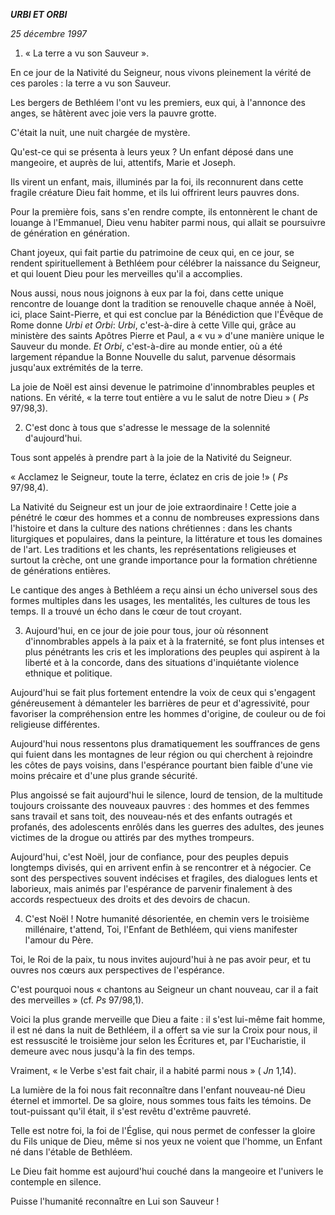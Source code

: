 ***URBI ET ORBI***

*25 décembre 1997*

1. « La terre a vu son Sauveur ».

En ce jour de la Nativité du Seigneur, nous vivons pleinement la vérité de ces paroles : la terre a vu son Sauveur.

Les bergers de Bethléem l'ont vu les premiers, eux qui, à l'annonce des anges, se hâtèrent avec joie vers la pauvre grotte.

C'était la nuit, une nuit chargée de mystère.

Qu'est-ce qui se présenta à leurs yeux ? Un enfant déposé dans une mangeoire, et auprès de lui, attentifs, Marie et Joseph.

Ils virent un enfant, mais, illuminés par la foi, ils reconnurent dans cette fragile créature Dieu fait homme, et ils lui offrirent leurs pauvres dons.

Pour la première fois, sans s'en rendre compte, ils entonnèrent le chant de louange à l'Emmanuel, Dieu venu habiter parmi nous, qui allait se poursuivre de génération en génération.

Chant joyeux, qui fait partie du patrimoine de ceux qui, en ce jour, se rendent spirituellement à Bethléem pour célébrer la naissance du Seigneur, et qui louent Dieu pour les merveilles qu'il a accomplies.

Nous aussi, nous nous joignons à eux par la foi, dans cette unique rencontre de louange dont la tradition se renouvelle chaque année à Noël, ici, place Saint-Pierre, et qui est conclue par la Bénédiction que l'Évêque de Rome donne *Urbi et Orbi*: *Urbi*, c'est-à-dire à cette Ville qui, grâce au ministère des saints Apôtres Pierre et Paul, a « vu » d'une manière unique le Sauveur du monde. *Et Orbi*, c'est-à-dire au monde entier, où a été largement répandue la Bonne Nouvelle du salut, parvenue désormais jusqu'aux extrémités de la terre.

La joie de Noël est ainsi devenue le patrimoine d'innombrables peuples et nations. En vérité, « la terre tout entière a vu le salut de notre Dieu » ( *Ps* 97/98,3).

2. C'est donc à tous que s'adresse le message de la solennité d'aujourd'hui.

Tous sont appelés à prendre part à la joie de la Nativité du Seigneur.

« Acclamez le Seigneur, toute la terre, éclatez en cris de joie !» ( *Ps* 97/98,4).

La Nativité du Seigneur est un jour de joie extraordinaire ! Cette joie a pénétré le cœur des hommes et a connu de nombreuses expressions dans l'histoire et dans la culture des nations chrétiennes : dans les chants liturgiques et populaires, dans la peinture, la littérature et tous les domaines de l'art. Les traditions et les chants, les représentations religieuses et surtout la crèche, ont une grande importance pour la formation chrétienne de générations entières.

Le cantique des anges à Bethléem a reçu ainsi un écho universel sous des formes multiples dans les usages, les mentalités, les cultures de tous les temps. Il a trouvé un écho dans le cœur de tout croyant.

3. Aujourd'hui, en ce jour de joie pour tous, jour où résonnent d'innombrables appels à la paix et à la fraternité, se font plus intenses et plus pénétrants les cris et les implorations des peuples qui aspirent à la liberté et à la concorde, dans des situations d'inquiétante violence ethnique et politique.

Aujourd'hui se fait plus fortement entendre la voix de ceux qui s'engagent généreusement à démanteler les barrières de peur et d'agressivité, pour favoriser la compréhension entre les hommes d'origine, de couleur ou de foi religieuse différentes.

Aujourd'hui nous ressentons plus dramatiquement les souffrances de gens qui fuient dans les montagnes de leur région ou qui cherchent à rejoindre les côtes de pays voisins, dans l'espérance pourtant bien faible d'une vie moins précaire et d'une plus grande sécurité.

Plus angoissé se fait aujourd'hui le silence, lourd de tension, de la multitude toujours croissante des nouveaux pauvres : des hommes et des femmes sans travail et sans toit, des nouveau-nés et des enfants outragés et profanés, des adolescents enrôlés dans les guerres des adultes, des jeunes victimes de la drogue ou attirés par des mythes trompeurs.

Aujourd'hui, c'est Noël, jour de confiance, pour des peuples depuis longtemps divisés, qui en arrivent enfin à se rencontrer et à négocier. Ce sont des perspectives souvent indécises et fragiles, des dialogues lents et laborieux, mais animés par l'espérance de parvenir finalement à des accords respectueux des droits et des devoirs de chacun.

4. C'est Noël ! Notre humanité désorientée, en chemin vers le troisième millénaire, t'attend, Toi, l'Enfant de Bethléem, qui viens manifester l'amour du Père.

Toi, le Roi de la paix, tu nous invites aujourd'hui à ne pas avoir peur, et tu ouvres nos cœurs aux perspectives de l'espérance.

C'est pourquoi nous « chantons au Seigneur un chant nouveau, car il a fait des merveilles » (cf. *Ps* 97/98,1).

Voici la plus grande merveille que Dieu a faite : il s'est lui-même fait homme, il est né dans la nuit de Bethléem, il a offert sa vie sur la Croix pour nous, il est ressuscité le troisième jour selon les Écritures et, par l'Eucharistie, il demeure avec nous jusqu'à la fin des temps.

Vraiment, « le Verbe s'est fait chair, il a habité parmi nous » ( *Jn* 1,14).

La lumière de la foi nous fait reconnaître dans l'enfant nouveau-né Dieu éternel et immortel. De sa gloire, nous sommes tous faits les témoins. De tout-puissant qu'il était, il s'est revêtu d'extrême pauvreté.

Telle est notre foi, la foi de l'Église, qui nous permet de confesser la gloire du Fils unique de Dieu, même si nos yeux ne voient que l'homme, un Enfant né dans l'étable de Bethléem.

Le Dieu fait homme est aujourd'hui couché dans la mangeoire et l'univers le contemple en silence.

Puisse l'humanité reconnaître en Lui son Sauveur !